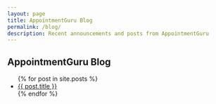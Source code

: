 ```yaml
---
layout: page
title: AppointmentGuru Blog
permalink: /blog/
description: Recent announcements and posts from AppointmentGuru
---
```


## AppointmentGuru Blog

<ul>
  {% for post in site.posts %}
    <li>
      <a href="{{ post.url }}">{{ post.title }}</a>
    </li>
  {% endfor %}
</ul>